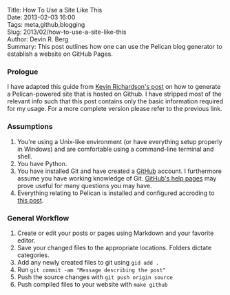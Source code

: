 Title: How To Use a Site Like This  
Date: 2013-02-03 16:00  
Tags: meta,github,blogging  
Slug: 2013/02/how-to-use-a-site-like-this  
Author: Devin R. Berg  
Summary: This post outlines how one can use the Pelican blog generator to establish a website on GitHub Pages.  


### Prologue
I have adapted this guide from [Kevin Richardson's post](http://magically.us/2013-02-03/creating-a-pelican-powered-site-on-github-pages.html) on how to generate a Pelican-powered site that is hosted on Github. I have stripped most of the relevant info such that this post contains only the basic information required for my usage. For a more complete version please refer to the previous link.


### Assumptions
1. You're using a Unix-like environment (or have everything setup properly in Windows) and are comfortable using a command-line terminal and shell.
2. You have Python.
3. You have installed Git and have created a [GitHub](http://github.com) account. I furthermore assume you have working knowledge of Git. [GitHub's help pages](https://help.github.com/) may prove useful for many questions you may have.
4. Everything relating to Pelican is installed and configured accroding to [this post](http://magically.us/2013-02-03/creating-a-pelican-powered-site-on-github-pages.html).


### General Workflow
1. Create or edit your posts or pages using Markdown and your favorite editor.
2. Save your changed files to the appropriate locations. Folders dictate categories.
3. Add any newly created files to git using `gid add .`
4. Run `git commit -am "Message describing the post"`
5. Push the source changes with `git push origin source`
6. Push compiled files to your website with `make github`